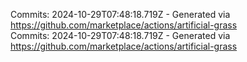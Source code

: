 Commits: 2024-10-29T07:48:18.719Z - Generated via https://github.com/marketplace/actions/artificial-grass
<br>
Commits: 2024-10-29T07:48:18.719Z - Generated via https://github.com/marketplace/actions/artificial-grass
<br>
